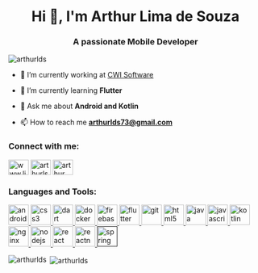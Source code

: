 <h1 align="center">Hi 👋, I'm Arthur Lima de Souza</h1>
<h3 align="center">A passionate Mobile Developer</h3>

<p align="left"> <img src="https://komarev.com/ghpvc/?username=arthurlds" alt="arthurlds" /> </p>

- 🔭 I’m currently working at [CWI Software](https://cwi.com.br/)

- 🌱 I’m currently learning **Flutter**

- 💬 Ask me about **Android and Kotlin**

- 📫 How to reach me **arthurlds73@gmail.com**

<p align="left">
<h3 align="left">Connect with me:</h3>
<a href="https://linkedin.com/in/www.linkedin.com/in/arthur-lima-de-souza" target="blank"><img align="center" src="https://cdn.jsdelivr.net/npm/simple-icons@3.0.1/icons/linkedin.svg" alt="www.linkedin.com/in/arthur-lima-de-souza" height="30" width="40" /></a>
<a href="https://instagram.com/arthurlshow" target="blank"><img align="center" src="https://cdn.jsdelivr.net/npm/simple-icons@3.0.1/icons/instagram.svg" alt="arthurlshow" height="30" width="40" /></a>
<a href="https://www.codechef.com/users/arthur lima de souza" target="blank"><img align="center" src="https://cdn.jsdelivr.net/npm/simple-icons@3.1.0/icons/codechef.svg" alt="arthur lima de souza" height="30" width="40" /></a>
</p>

<h3 align="left">Languages and Tools:</h3>
<p align="left"> <a href="https://developer.android.com" target="_blank"> <img src="https://devicons.github.io/devicon/devicon.git/icons/android/android-original-wordmark.svg" alt="android" width="40" height="40"/> </a> <a href="https://www.w3schools.com/css/" target="_blank"> <img src="https://devicons.github.io/devicon/devicon.git/icons/css3/css3-original-wordmark.svg" alt="css3" width="40" height="40"/> </a> <a href="https://dart.dev" target="_blank"> <img src="https://www.vectorlogo.zone/logos/dartlang/dartlang-icon.svg" alt="dart" width="40" height="40"/> </a> <a href="https://www.docker.com/" target="_blank"> <img src="https://devicons.github.io/devicon/devicon.git/icons/docker/docker-original-wordmark.svg" alt="docker" width="40" height="40"/> </a> <a href="https://firebase.google.com/" target="_blank"> <img src="https://www.vectorlogo.zone/logos/firebase/firebase-icon.svg" alt="firebase" width="40" height="40"/> </a> <a href="https://flutter.dev" target="_blank"> <img src="https://www.vectorlogo.zone/logos/flutterio/flutterio-icon.svg" alt="flutter" width="40" height="40"/> </a> <a href="https://git-scm.com/" target="_blank"> <img src="https://www.vectorlogo.zone/logos/git-scm/git-scm-icon.svg" alt="git" width="40" height="40"/> </a> <a href="https://www.w3.org/html/" target="_blank"> <img src="https://devicons.github.io/devicon/devicon.git/icons/html5/html5-original-wordmark.svg" alt="html5" width="40" height="40"/> </a> <a href="https://www.java.com" target="_blank"> <img src="https://devicons.github.io/devicon/devicon.git/icons/java/java-original-wordmark.svg" alt="java" width="40" height="40"/> </a> <a href="https://developer.mozilla.org/en-US/docs/Web/JavaScript" target="_blank"> <img src="https://devicons.github.io/devicon/devicon.git/icons/javascript/javascript-original.svg" alt="javascript" width="40" height="40"/> </a> <a href="https://kotlinlang.org" target="_blank"> <img src="https://www.vectorlogo.zone/logos/kotlinlang/kotlinlang-icon.svg" alt="kotlin" width="40" height="40"/> </a> <a href="https://www.nginx.com" target="_blank"> <img src="https://devicons.github.io/devicon/devicon.git/icons/nginx/nginx-original.svg" alt="nginx" width="40" height="40"/> </a> <a href="https://nodejs.org" target="_blank"> <img src="https://devicons.github.io/devicon/devicon.git/icons/nodejs/nodejs-original-wordmark.svg" alt="nodejs" width="40" height="40"/> </a> <a href="https://reactjs.org/" target="_blank"> <img src="https://devicons.github.io/devicon/devicon.git/icons/react/react-original-wordmark.svg" alt="react" width="40" height="40"/> </a> <a href="https://reactnative.dev/" target="_blank"> <img src="https://reactnative.dev/img/header_logo.svg" alt="reactnative" width="40" height="40"/> </a> <a href="" target="_blank"> <img src="https://www.vectorlogo.zone/logos/springio/springio-icon.svg" alt="spring" width="40" height="40"/> </a> </p>

<p><img align="left" src="https://github-readme-stats.vercel.app/api/top-langs/?username=arthurlds&layout=compact" alt="arthurlds" /></p>

<p>&nbsp;<img align="center" src="https://github-readme-stats.vercel.app/api?username=arthurlds&show_icons=true" alt="arthurlds" /></p>
